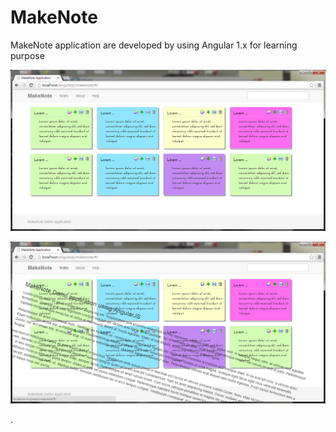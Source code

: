 MakeNote
========

 MakeNote application are developed by using Angular 1.x for learning purpose


![alt tag](https://raw.githubusercontent.com/RajaJaganathan/MakeNote/master/src/assets/images/makenote.png)

![alt tag](https://raw.githubusercontent.com/RajaJaganathan/MakeNote/master/src/assets/images/makenote_effect.png)

.
